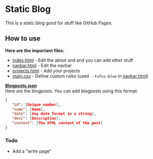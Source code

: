 # Static Blog
This is a static blog good for stuff like GitHub Pages.

## How to use
**Here are the important files:**
* [index.html](index.html) - Edit the about and and you can add other stuff
* [navbar.html](navbar.html) - Edit the navbar
* [projects.html](projects.html) - Add your projects
* [main.css](main.css) - Define custom rules (used `--tufus-blue` in [navbar.html](navbar.html))

**[Blogposts.json](blogposts.json)**  
Here are the blogposts. You can add blogposts using this format:  
```json
{
   "id": [Unique number],
   "name": [Name],
   "date": [Any date format in a string],
   "desc": [Description],
   "content": [The HTML content of the post]
}
```

### Todo
* Add a "write page"
